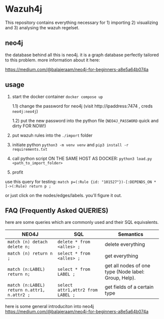 # Wazuh4j
This repository contains everything necessary for 1) importing 2) visualizing and 3) analysing the wazuh regelset.  

## neo4j
the database behind all this is neo4j. it is a graph database perfectly tailored to this problem. more information about it here: 

https://medium.com/@balajeraam/neo4j-for-beginners-a8e5a64b074a


## usage
1) start the docker container `docker compose up`

    1.1) change the password for neo4j (visit http://ipaddress:7474 , creds `neo4j:neo4j`) 
    
    1.2) put the new password into the python file (`NEO4J_PASSWORD` quick and dirty FOR NOW!)
    
2) put wazuh rules into the `./import` folder 
3) initiate python `python3 -m venv venv` and `pip3 install -r requirements.txt` 
4) call python script ON THE SAME HOST AS DOCKER: `python3 load.py <path_to_import_folder>` 
5) profit 


use this query for testing: ` match p=(:Rule {id: "101527"})-[:DEPENDS_ON * ]->(:Rule) return p ; `

or just click on the nodes/edges/labels. you'll figure it out. 

## FAQ (Frequently Asked QUERIES)
here are some queries which are commonly used and their SQL equivalents. 

| NEO4J                                       | SQL                                | Semantics                                             |
|---------------------------------------------|------------------------------------|-------------------------------------------------------|
| `match (n) detach delete n;`                | `delete * from <alles> ; `         | delete everything                                     |
| `match (n) return n ;`                      | `select * from <alles> ; `         | get everything                                        |
| `match (n:LABEL) return n; `                | `select * from LABEL ; `           | get all nodes of one type (Node label: Group, Help).  |
| `match (n:LABEL) return n.attr1, n.attr2 ;` | `select attr1,attr2 from LABEL ; ` | get fields of a certain type                          |


here is some general introduciton into neo4j 
https://medium.com/@balajeraam/neo4j-for-beginners-a8e5a64b074a

